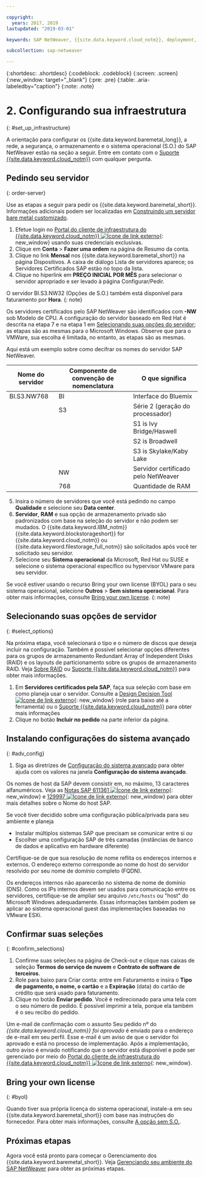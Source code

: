 ```yaml
---

copyright:
  years: 2017, 2019
lastupdated: "2019-03-01"

keywords: SAP NetWeaver, {{site.data.keyword.cloud_notm}}, deployment, BYOL, database

subcollection: sap-netweaver

---
```


{:shortdesc: .shortdesc}
{:codeblock: .codeblock}
{:screen: .screen}
{:new_window: target="_blank"}
{:pre: .pre}
{:table: .aria-labeledby="caption"}
{:note: .note}

# 2. Configurando sua infraestrutura
{: #set_up_infrastructure}

A orientação para configurar os {{site.data.keyword.baremetal_long}}, a rede, a segurança, o armazenamento e o sistema operacional (S.O.) do SAP NetWeaver estão na seção a seguir. Entre em contato com o [Suporte {{site.data.keyword.cloud_notm}}](/docs/get-support?topic=get-support-getting-customer-support#getting-customer-support) com qualquer pergunta.

## Pedindo seu servidor
{: order-server}

Use as etapas a seguir para pedir os {{site.data.keyword.baremetal_short}}. Informações adicionais podem ser localizadas em [Construindo um servidor bare metal customizado](/docs/bare-metal?topic=bare-metal-ordering-baremetal-server#ordering-baremetal-server).

1. Efetue login no [Portal do cliente de infraestrutura do {{site.data.keyword.cloud_notm}} ![Ícone de link externo](../../icons/launch-glyph.svg "Ícone de link externo")](https://control.softlayer.com){: new_window} usando suas credenciais exclusivas.
2. Clique em **Conta** > **Fazer uma ordem** na página de Resumo da conta.
3. Clique no link **Mensal** nos {{site.data.keyword.baremetal_short}} na página Dispositivos. A caixa de diálogo Lista de servidores aparece; os Servidores Certificados SAP estão
no topo da lista.
4. Clique no hiperlink em **PREÇO INICIAL POR MÊS** para selecionar o servidor apropriado e ser levado à página Configurar/Pedir.

O servidor BI.S3.NW32 (Opções de S.O.) também está disponível para faturamento por **Hora**.
{: note}

   Os servidores certificados pelo SAP NetWeaver são identificados com **-NW** sob Modelo de CPU. A configuração do servidor baseado em Red Hat é descrita na etapa 7 e na etapa 1
em [Selecionando suas opções do servidor](#select_options); as etapas são as mesmas
para o Microsoft Windows. Observe que para o VMWare, sua escolha é limitada, no entanto, as etapas são as mesmas.

   Aqui está um exemplo sobre como decifrar os nomes do servidor SAP NetWeaver.

| Nome do servidor | Componente de convenção de nomenclatura | O que significa |
| --- | --- | --- |
| BI.S3.NW768 | BI | Interface do Bluemix |
| | S3 | Série 2 (geração do processador) |
| | | S1 is Ivy Bridge/Haswell |
| | | S2 is Broadwell |
| | | S3 is Skylake/Kaby Lake |
| | NW | Servidor certificado pelo NetWeaver |
| | 768 | Quantidade de RAM |

5. Insira o número de servidores que você está pedindo no campo **Qualidade** e selecione seu **Data center**.
6. **Servidor**, **RAM** e sua opção de armazenamento privado são padronizados com base na seleção do servidor e não podem ser mudados. O {{site.data.keyword.IBM_notm}} {{site.data.keyword.blockstorageshort}} for {{site.data.keyword.cloud_notm}} ou {{site.data.keyword.filestorage_full_notm}} são solicitados após você ter solicitado seu servidor.
7. Selecione seu **Sistema operacional** da Microsoft, Red Hat ou SUSE e selecione o sistema operacional específico ou hypervisor VMware para seu servidor.

Se você estiver usando o recurso Bring your own license (BYOL) para o seu sistema operacional, selecione **Outros** > **Sem sistema operacional**. Para obter mais informações, consulte [Bring your own license](#byol).
{: note}

## Selecionando suas opções de servidor
{: #select_options}

Na próxima etapa, você selecionará o tipo e o número de discos que deseja incluir na configuração. Também é possível selecionar opções diferentes para os grupos de armazenamento Redundant Array of Independent Disks (RAID) e os layouts de particionamento sobre os grupos de armazenamento RAID. Veja [Sobre RAID](/docs/bare-metal?topic=bare-metal-about-raid#about-raid) ou [Suporte {{site.data.keyword.cloud_notm}}](/docs/get-support?topic=get-support-getting-customer-support#getting-customer-support) para obter mais informações.

1. Em **Servidores certificados pela SAP**, faça sua seleção com base em como planeja usar o servidor. Consulte a [Design Decision Tool ![Ícone de link externo](../../icons/launch-glyph.svg "Ícone de link externo")](https://github.com/ibm-cloud-architecture/infrastructure-design-decision-tool){: new_window} (role para baixo até a ferramenta) ou o [Suporte {{site.data.keyword.cloud_notm}}](/docs/get-support?topic=get-support-getting-customer-support#getting-customer-support) para obter mais informações
2. Clique no botão **Incluir no pedido** na parte inferior da página.

## Instalando configurações do sistema avançado
{: #adv_config}

1. Siga as diretrizes de [Configuração do sistema avançado](/docs/bare-metal?topic=bare-metal-ordering-baremetal-server#ordering-baremetal-server) para obter ajuda com os valores na janela **Configuração do sistema avançado**.

Os nomes de host da SAP devem consistir em, no máximo, 13 caracteres alfanuméricos. Veja as [Notas SAP 611361 ![Ícone de link externo](../../icons/launch-glyph.svg "Ícone de link externo")](https://launchpad.support.sap.com/#/611361){: new_window} e [129997 ![Ícone de link externo](../../icons/launch-glyph.svg "Ícone de link externo")](https://launchpad.support.sap.com/#/129997){: new_window} para obter mais detalhes sobre o Nome do host SAP.

Se você tiver decidido sobre uma configuração pública/privada para seu ambiente e planeja
  * Instalar múltiplos sistemas SAP que precisam se comunicar entre si *ou*
  * Escolher uma configuração SAP de três camadas (instâncias de banco de dados e aplicativo em hardware diferente)

Certifique-se de que sua resolução de nome reflita os endereços internos e externos. O endereço externo corresponde ao nome do host do servidor resolvido por seu nome de domínio completo (FQDN).

Os endereços internos não aparecerão no sistema de nome de domínio (DNS). Como os IPs internos devem ser usados para comunicação entre os servidores, certifique-se de ampliar seu arquivo `/etc/hosts` ou "host" do Microsoft Windows adequadamente. Essas informações também podem se aplicar ao sistema operacional guest das implementações baseadas no VMware ESXi.

## Confirmar suas seleções
{: #confirm_selections}

1. Confirme suas seleções na página de Check-out e clique nas caixas de seleção **Termos do serviço de nuvem** e **Contrato de software de terceiros**.
2. Role para baixo para Criar conta: entre em Faturamento e insira o **Tipo de pagamento, o nome, o cartão** e a **Expiração** (data) do cartão de crédito que será usado para faturamento.
3. Clique no botão **Enviar pedido**. Você é redirecionado para uma tela com o seu número de pedido. É possível imprimir a tela, porque ela também é o seu recibo do pedido.

Um e-mail de confirmação com o assunto Seu pedido nº do _{{site.data.keyword.cloud_notm}} foi aprovado_ é enviado para o endereço de e-mail em seu perfil. Esse e-mail é um aviso de que o servidor foi aprovado e está no processo de implementação. Após a implementação, outro aviso é enviado notificando que o servidor está disponível e pode ser gerenciado por meio do [Portal do cliente de infraestrutura do {{site.data.keyword.cloud_notm}} ![Ícone de link externo](../../icons/launch-glyph.svg "Ícone de link externo")](https://control.softlayer.com){: new_window}.

## Bring your own license
{: #byol}

Quando tiver sua própria licença do sistema operacional, instale-a em seu {{site.data.keyword.baremetal_short}} com base nas instruções do fornecedor. Para obter mais informações, consulte [A opção sem S.O.](/docs/bare-metal?topic=bare-metal-how-to-install-an-operating-system-on-a-no-os-server-#how-to-install-an-operating-system-on-a-no-os-server-).

## Próximas etapas

Agora você está pronto para começar o Gerenciamento dos {{site.data.keyword.baremetal_short}}. Veja [Gerenciando seu ambiente do SAP NetWeaver](/docs/infrastructure/sap-netweaver?topic=sap-netweaver-manage_environment#manage_environment) para obter as próximas etapas.

